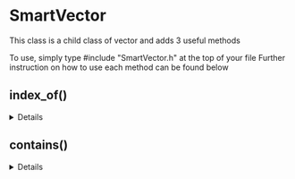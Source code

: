 # SmartVector
This class is a child class of vector and adds 3 useful methods

To use, simply type #include "SmartVector.h" at the top of your file
Further instruction on how to use each method can be found below

## index_of()
<details>

Returns the index of a specified object  

Parameter: T obj >> Object you want to find  

Returns: The index of the object, or -1 if the vector does not contain it

(Make sure your vector only contains objects of type T)  

Usage:
```cpp
int main() {
  SmartVector<string> vec;
  vec.push_back("5");
  cout << vec.index_of("5") << "\n"; //prints 0
  return 0;
}
```
</details>


## contains()
<details>
Parameter: T obj >> Object you want to find

Returns: A boolean, false if the vector does not contain T, true otherwise

Usage:
```cpp
int main() {
  SmartVector<string> vec;
  vec.push_back("5");
  cout << vec.contains("5") << "\n"; //prints 1
  return 0;
}
```
</details>


